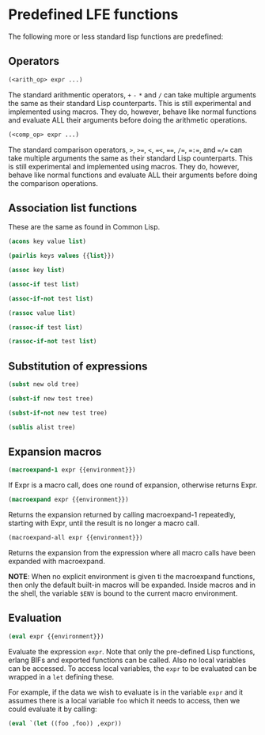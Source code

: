 # Predefined LFE functions

The following more or less standard lisp functions are predefined:

## Operators

```lisp
(<arith_op> expr ...)
```
The standard arithmentic operators, ``+`` ``-`` ``*`` and ``/`` can
take multiple arguments the same as their standard Lisp counterparts. 
This is still experimental and implemented using macros. They do,
however, behave like normal functions and evaluate ALL their
arguments before doing the arithmetic operations.

```lisp
(<comp_op> expr ...)
```
The standard comparison operators, ``>``, ``>=``, ``<``, ``=<``, ``==``,
``/=``, ``=:=``, and ``=/=`` can take multiple arguments the same as 
their standard Lisp counterparts. This is still experimental and 
implemented using macros. They do, however, behave like normal functions 
and evaluate ALL their arguments before doing the comparison
operations.


## Association list functions

These are the same as found in Common Lisp.

```lisp
(acons key value list)
```

```lisp
(pairlis keys values {{list}})
```

```lisp
(assoc key list)
```

```lisp
(assoc-if test list)
```

```lisp
(assoc-if-not test list)
```

```lisp
(rassoc value list)
```

```lisp
(rassoc-if test list)
```

```lisp
(rassoc-if-not test list)
```

## Substitution of expressions

```lisp
(subst new old tree)
```

```lisp
(subst-if new test tree)
```

```lisp
(subst-if-not new test tree)
```

```lisp
(sublis alist tree)
```

## Expansion macros

```lisp
(macroexpand-1 expr {{environment}})
```

If Expr is a macro call, does one round of expansion,
otherwise returns Expr.

```lisp
(macroexpand expr {{environment}})
```

Returns the expansion returned by calling macroexpand-1
repeatedly, starting with Expr, until the result is no longer
a macro call.
        
```lisp
(macroexpand-all expr {{environment}})
```

Returns the expansion from the expression where all macro
calls have been expanded with macroexpand.

**NOTE**: When no explicit environment is given ti the
macroexpand functions, then only the default built-in macros
will be expanded. Inside macros and in the shell, the variable
``$ENV`` is bound to the current macro environment.

## Evaluation

```lisp
(eval expr {{environment}})
```

Evaluate the expression ``expr``. Note that only the pre-defined
Lisp functions, erlang BIFs and exported functions can be
called. Also no local variables can be accessed. To access
local variables, the ``expr`` to be evaluated can be wrapped in a
``let`` defining these.

For example, if the data we wish to evaluate is in the variable
``expr`` and it assumes there is a local variable ``foo`` which it
needs to access, then we could evaluate it by calling:

```lisp
(eval `(let ((foo ,foo)) ,expr))
```